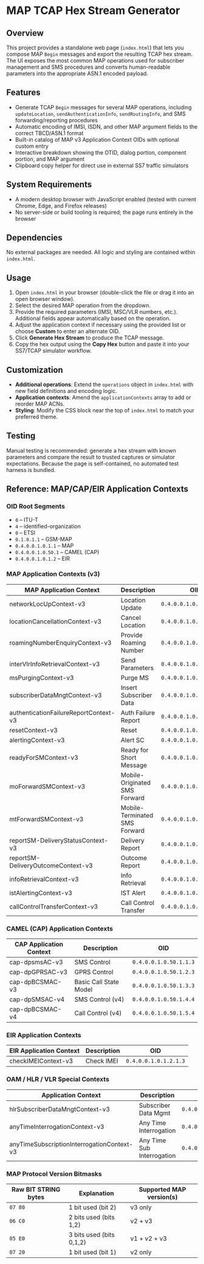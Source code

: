 # MAP TCAP Hex Stream Generator

## Overview
This project provides a standalone web page (`index.html`) that lets you compose MAP `Begin` messages and export the resulting TCAP hex stream. The UI exposes the most common MAP operations used for subscriber management and SMS procedures and converts human-readable parameters into the appropriate ASN.1 encoded payload.

## Features
- Generate TCAP `Begin` messages for several MAP operations, including `updateLocation`, `sendAuthenticationInfo`, `sendRoutingInfo`, and SMS forwarding/reporting procedures
- Automatic encoding of IMSI, ISDN, and other MAP argument fields to the correct TBCD/ASN.1 format
- Built-in catalog of MAP v3 Application Context OIDs with optional custom entry
- Interactive breakdown showing the OTID, dialog portion, component portion, and MAP argument
- Clipboard copy helper for direct use in external SS7 traffic simulators

## System Requirements
- A modern desktop browser with JavaScript enabled (tested with current Chrome, Edge, and Firefox releases)
- No server-side or build tooling is required; the page runs entirely in the browser

## Dependencies
No external packages are needed. All logic and styling are contained within `index.html`.

## Usage
1. Open `index.html` in your browser (double-click the file or drag it into an open browser window).
2. Select the desired MAP operation from the dropdown.
3. Provide the required parameters (IMSI, MSC/VLR numbers, etc.). Additional fields appear automatically based on the operation.
4. Adjust the application context if necessary using the provided list or choose **Custom** to enter an alternate OID.
5. Click **Generate Hex Stream** to produce the TCAP message.
6. Copy the hex output using the **Copy Hex** button and paste it into your SS7/TCAP simulator workflow.

## Customization
- **Additional operations**: Extend the `operations` object in `index.html` with new field definitions and encoding logic.
- **Application contexts**: Amend the `applicationContexts` array to add or reorder MAP ACNs.
- **Styling**: Modify the CSS block near the top of `index.html` to match your preferred theme.

## Testing
Manual testing is recommended: generate a hex stream with known parameters and compare the result to trusted captures or simulator expectations. Because the page is self-contained, no automated test harness is bundled.

## Reference: MAP/CAP/EIR Application Contexts

### OID Root Segments
- `0` – ITU-T
- `4` – identified-organization
- `0` – ETSI
- `0.1.0.1.1` – GSM-MAP
- `0.4.0.0.1.0.1.1` – MAP
- `0.4.0.0.1.0.50.1` – CAMEL (CAP)
- `0.4.0.0.1.0.1.2` – EIR

### MAP Application Contexts (v3)

| MAP Application Context               | Description                   | OID                      |
| ------------------------------------- | ----------------------------- | ------------------------ |
| networkLocUpContext-v3                | Location Update               | `0.4.0.0.1.0.1.1.1.1.3`  |
| locationCancellationContext-v3        | Cancel Location               | `0.4.0.0.1.0.1.1.1.2.3`  |
| roamingNumberEnquiryContext-v3        | Provide Roaming Number        | `0.4.0.0.1.0.1.1.1.3.3`  |
| interVlrInfoRetrievalContext-v3       | Send Parameters               | `0.4.0.0.1.0.1.1.1.4.3`  |
| msPurgingContext-v3                   | Purge MS                      | `0.4.0.0.1.0.1.1.1.5.3`  |
| subscriberDataMngtContext-v3          | Insert Subscriber Data        | `0.4.0.0.1.0.1.1.1.6.3`  |
| authenticationFailureReportContext-v3 | Auth Failure Report           | `0.4.0.0.1.0.1.1.1.7.3`  |
| resetContext-v3                       | Reset                         | `0.4.0.0.1.0.1.1.1.8.3`  |
| alertingContext-v3                    | Alert SC                      | `0.4.0.0.1.0.1.1.1.9.3`  |
| readyForSMContext-v3                  | Ready for Short Message       | `0.4.0.0.1.0.1.1.1.10.3` |
| moForwardSMContext-v3                 | Mobile-Originated SMS Forward | `0.4.0.0.1.0.1.1.1.11.3` |
| mtForwardSMContext-v3                 | Mobile-Terminated SMS Forward | `0.4.0.0.1.0.1.1.1.12.3` |
| reportSM-DeliveryStatusContext-v3     | Delivery Report               | `0.4.0.0.1.0.1.1.1.13.3` |
| reportSM-DeliveryOutcomeContext-v3    | Outcome Report                | `0.4.0.0.1.0.1.1.1.14.3` |
| infoRetrievalContext-v3               | Info Retrieval                | `0.4.0.0.1.0.14.3` |
| istAlertingContext-v3                 | IST Alert                     | `0.4.0.0.1.0.1.1.1.21.3` |
| callControlTransferContext-v3         | Call Control Transfer         | `0.4.0.0.1.0.1.1.1.25.3` |

### CAMEL (CAP) Application Contexts

| CAP Application Context | Description            | OID                    |
| ----------------------- | ---------------------- | ---------------------- |
| cap-dpsmsAC-v3          | SMS Control            | `0.4.0.0.1.0.50.1.1.3` |
| cap-dpGPRSAC-v3         | GPRS Control           | `0.4.0.0.1.0.50.1.2.3` |
| cap-dpBCSMAC-v3         | Basic Call State Model | `0.4.0.0.1.0.50.1.3.3` |
| cap-dpSMSAC-v4          | SMS Control (v4)       | `0.4.0.0.1.0.50.1.4.4` |
| cap-dpBCSMAC-v4         | Call Control (v4)      | `0.4.0.0.1.0.50.1.5.4` |

### EIR Application Contexts

| EIR Application Context | Description | OID                   |
| ----------------------- | ----------- | --------------------- |
| checkIMEIContext-v3     | Check IMEI  | `0.4.0.0.1.0.1.2.1.3` |

### OAM / HLR / VLR Special Contexts

| Application Context                        | Description                | OID                      |
| ------------------------------------------ | -------------------------- | ------------------------ |
| hlrSubscriberDataMngtContext-v3            | Subscriber Data Mgmt       | `0.4.0.0.1.0.1.1.1.6.3`  |
| anyTimeInterrogationContext-v3             | Any Time Interrogation     | `0.4.0.0.1.0.1.1.1.15.3` |
| anyTimeSubscriptionInterrogationContext-v3 | Any Time Sub Interrogation | `0.4.0.0.1.0.1.1.1.16.3` |

### MAP Protocol Version Bitmasks

| Raw BIT STRING bytes | Explanation              | Supported MAP version(s) |
| -------------------- | ------------------------ | ------------------------ |
| `07 80`              | 1 bit used (bit 2)       | v3 only                  |
| `06 C0`              | 2 bits used (bits 1,2)   | v2 + v3                  |
| `05 E0`              | 3 bits used (bits 0,1,2) | v1 + v2 + v3             |
| `07 20`              | 1 bit used (bit 1)       | v2 only                  |

